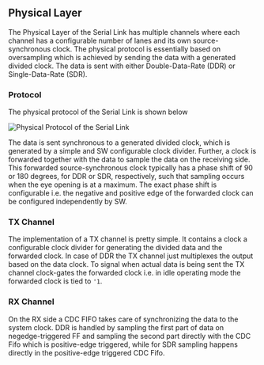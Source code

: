 ## Physical Layer

The Physical Layer of the Serial Link has multiple channels where each channel has a configurable number of lanes and its own source-synchronous clock. The physical protocol is essentially based on oversampling which is achieved by sending the data with a generated divided clock. The data is sent with either Double-Data-Rate (DDR) or Single-Data-Rate (SDR).

### Protocol
The physical protocol of the Serial Link is shown below

![Physical Protocol of the Serial Link](fig/phy-protocol.svg  "Physical Protocol of the Serial Link")

The data is sent synchronous to a generated divided clock, which is generated by a simple and SW configurable clock divider. Further, a clock is forwarded together with the data to sample the data on the receiving side. This forwarded source-synchronous clock typically has a phase shift of 90 or 180 degrees, for DDR or SDR, respectively, such that sampling occurs when the eye opening is at a maximum. The exact phase shift is configurable i.e. the negative and positive edge of the forwarded clock can be configured independently by SW.

### TX Channel
The implementation of a TX channel is pretty simple. It contains a clock a configurable clock divider for generating the divided data and the forwarded clock. In case of DDR the TX channel just multiplexes the output based on the data clock. To signal when actual data is being sent the TX channel clock-gates the forwarded clock i.e. in idle operating mode the forwarded clock is tied to `'1`.

### RX Channel
On the RX side a CDC FIFO takes care of synchronizing the data to the system clock. DDR is handled by sampling the first part of data on negedge-triggered FF and sampling the second part directly with the CDC Fifo which is positive-edge triggered, while for SDR sampling happens directly in the positive-edge triggered CDC Fifo.